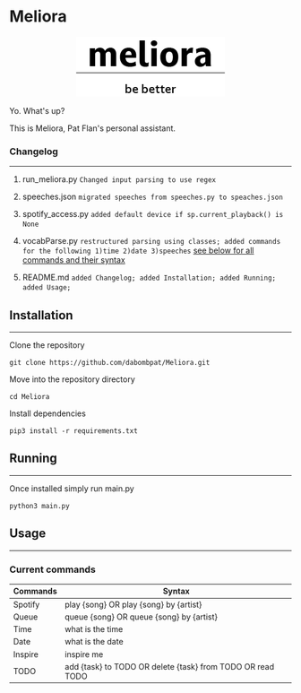 # Meliora

<p align="center">
  <img src="images\Asset 1-100.jpg"/>
</p>
Yo. What's up?

This is Meliora, Pat Flan's personal assistant.

### Changelog
----
1. run_meliora.py `Changed input parsing to use regex`

2. speeches.json `migrated speeches from speeches.py to speaches.json`

3. spotify_access.py `added default device if sp.current_playback() is None`

4. vocabParse.py `restructured parsing using classes; added commands for the following 1)time 2)date 3)speeches`
[see below for all commands and their syntax](#Usage)

5. README.md `added Changelog; added Installation; added Running; added Usage;`

## Installation
----
  Clone the repository

    git clone https://github.com/dabombpat/Meliora.git

  Move into the repository directory

    cd Meliora

  Install dependencies 

    pip3 install -r requirements.txt

## Running
----
  Once installed simply run main.py

    python3 main.py

## Usage
----
### Current commands
| Commands | Syntax                                                     |
|----------|------------------------------------------------------------|
| Spotify  | play {song} OR play {song} by {artist}                     |
| Queue    | queue {song} OR queue {song} by {artist}                   |
| Time     | what is the time                                           |
| Date     | what is the date                                           |
| Inspire  | inspire me                                                 |
| TODO     | add {task} to TODO OR delete {task} from TODO OR read TODO |
